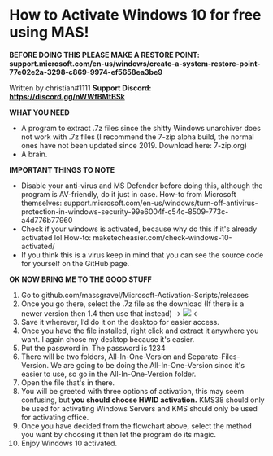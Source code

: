 # How to Activate Windows 10 for free using MAS!

**BEFORE DOING THIS PLEASE MAKE A RESTORE POINT: support.microsoft.com/en-us/windows/create-a-system-restore-point-77e02e2a-3298-c869-9974-ef5658ea3be9**

Written by christian#1111
**Support Discord: https://discord.gg/nWWfBMtBSk**

**WHAT YOU NEED**
- A program to extract .7z files since the shitty Windows unarchiver does not work with .7z files (I recommend the 7-zip alpha build, the normal ones have not been updated since 2019. Download here: 7-zip.org)
- A brain.

**IMPORTANT THINGS TO NOTE**
- Disable your anti-virus and MS Defender before doing this, although the program is AV-friendly, do it just in case. 
How-to from Microsoft themselves: support.microsoft.com/en-us/windows/turn-off-antivirus-protection-in-windows-security-99e6004f-c54c-8509-773c-a4d776b77960
- Check if your windows is activated, because why do this if it's already activated lol
How-to: maketecheasier.com/check-windows-10-activated/
- If you think this is a virus keep in mind that you can see the source code for yourself on the GitHub page.

**OK NOW BRING ME TO THE GOOD STUFF**
1. Go to github.com/massgravel/Microsoft-Activation-Scripts/releases
2. Once you go there, select the .7z file as the download (If there is a newer version then 1.4 then use that instead)
-> ![](https://i.imgur.com/zXE6pqk.png) <-
3. Save it wherever, I’d do it on the desktop for easier access.
4. Once you have the file installed, right click and extract it anywhere you want. I again chose my desktop because it's easier.
5. Put the password in. The password is 1234
6. There will be two folders, All-In-One-Version and Separate-Files-Version. We are going to be doing the All-In-One-Version since it's easier to use, so go in the All-In-One-Version folder.
7. Open the file that's in there.
8. You will be greeted with three options of activation, this may seem confusing, but **you should choose HWID activation.** KMS38 should only be used for activating Windows Servers and KMS should only be used for activating office.
9. Once you have decided from the flowchart above, select the method you want by choosing it then let the program do its magic.
10. Enjoy Windows 10 activated.
